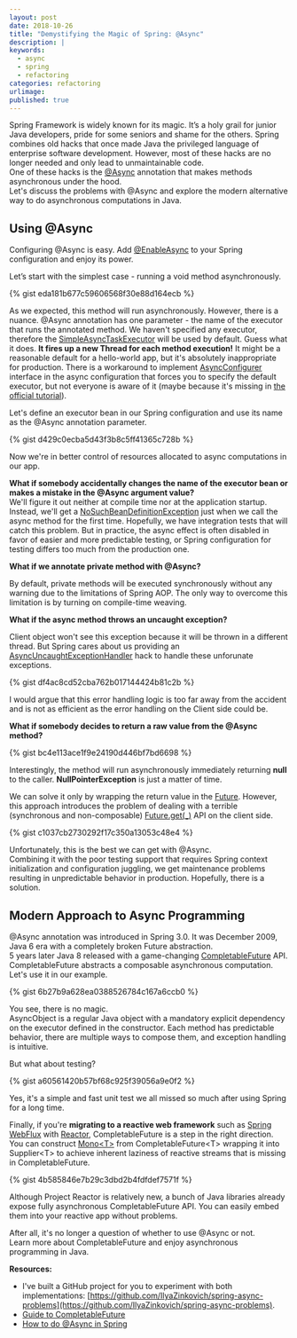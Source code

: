 ```yaml
---
layout: post
date: 2018-10-26
title: "Demystifying the Magic of Spring: @Async"
description: |
keywords:
  - async
  - spring
  - refactoring
categories: refactoring
urlimage: 
published: true
---
```


Spring Framework is widely known for its magic. It’s a holy grail for junior Java developers, pride for some seniors and shame for the others. Spring combines old hacks that once made Java the privileged language of enterprise software development. However, most of these hacks are no longer needed and only lead to unmaintainable code.  
One of these hacks is the [@Async](https://docs.spring.io/spring/docs/current/javadoc-api/org/springframework/scheduling/annotation/Async.html) annotation that makes methods asynchronous under the hood.  
Let's discuss the problems with @Async and explore the modern alternative way to do asynchronous computations in Java.

<!--more-->

## Using @Async

Configuring @Async is easy. Add [@EnableAsync](https://docs.spring.io/spring-framework/docs/current/javadoc-api/org/springframework/scheduling/annotation/EnableAsync.html) to your Spring configuration and enjoy its power.  

Let’s start with the simplest case - running a void method asynchronously.  

{% gist eda181b677c59606568f30e88d164ecb %}

As we expected, this method will run asynchronously. However, there is a nuance. @Async annotation has one parameter - the name of the executor that runs the annotated method. We haven't specified any executor, therefore the [SimpleAsyncTaskExecutor](https://docs.spring.io/spring-framework/docs/current/javadoc-api/org/springframework/core/task/SimpleAsyncTaskExecutor.html) will be used by default. Guess what it does. **It fires up a new Thread for each method execution!** It might be a reasonable default for a hello-world app, but it's absolutely inappropriate for production. There is a workaround to implement [AsyncConfigurer](https://docs.spring.io/spring-framework/docs/current/javadoc-api/org/springframework/scheduling/annotation/AsyncConfigurer.html) interface in the async configuration that forces you to specify the default executor, but not everyone is aware of it (maybe because it's missing in [the official tutorial](https://spring.io/guides/gs/async-method/)).

Let's define an executor bean in our Spring configuration and use its name as the @Async annotation parameter.

{% gist d429c0ecba5d43f3b8c5ff41365c728b %}

Now we're in better control of resources allocated to async computations in our app.  

**What if somebody accidentally changes the name of the executor bean or makes a mistake in the @Async argument value?**  
We'll figure it out neither at compile time nor at the application startup. Instead, we'll get a [NoSuchBeanDefinitionException](https://docs.spring.io/spring/docs/current/javadoc-api/org/springframework/beans/factory/NoSuchBeanDefinitionException.html) just when we call the async method for the first time. Hopefully, we have integration tests that will catch this problem. But in practice, the async effect is often disabled in favor of easier and more predictable testing, or Spring configuration for testing differs too much from the production one.

**What if we annotate private method with @Async?**  

By default, private methods will be executed synchronously without any warning due to the limitations of Spring AOP.
The only way to overcome this limitation is by turning on compile-time weaving.  

**What if the async method throws an uncaught exception?**  

Client object won't see this exception because it will be thrown in a different thread. But Spring cares about us providing an [AsyncUncaughtExceptionHandler](https://docs.spring.io/spring/docs/current/javadoc-api/org/springframework/aop/interceptor/AsyncUncaughtExceptionHandler.html) hack to handle these unforunate exceptions.  

{% gist df4ac8cd52cba762b017144424b81c2b %}

I would argue that this error handling logic is too far away from the accident and is not as efficient as the error handling on the Client side could be.  

**What if somebody decides to return a raw value from the @Async method?**  

{% gist bc4e113ace1f9e24190d446bf7bd6698 %}

Interestingly, the method will run asynchronously immediately returning **null** to the caller. **NullPointerException** is just a matter of time.

We can solve it only by wrapping the return value in the [Future](https://docs.oracle.com/javase/7/docs/api/java/util/concurrent/Future.html). However, this approach introduces the problem of dealing with a terrible (synchronous and non-composable) [Future.get(_)](https://docs.oracle.com/javase/7/docs/api/java/util/concurrent/Future.html#get()) API on the client side.

{% gist c1037cb2730292f17c350a13053c48e4 %}

Unfortunately, this is the best we can get with @Async.  
Combining it with the poor testing support that requires Spring context initialization and configuration juggling, we get maintenance problems resulting in unpredictable behavior in production.
Hopefully, there is a solution.  

## Modern Approach to Async Programming

@Async annotation was introduced in Spring 3.0. It was December 2009, Java 6 era with a completely broken Future abstraction.  
5 years later Java 8 released with a game-changing [CompletableFuture](https://docs.oracle.com/javase/8/docs/api/java/util/concurrent/CompletableFuture.html) API.  
CompletableFuture abstracts a composable asynchronous computation. Let's use it in our example.

{% gist 6b27b9a628ea0388526784c167a6ccb0 %}

You see, there is no magic.  
AsyncObject is a regular Java object with a mandatory explicit dependency on the executor defined in the constructor. Each method has predictable behavior, there are multiple ways to compose them, and exception handling is intuitive.  

But what about testing?  

{% gist a60561420b57bf68c925f39056a9e0f2 %}

Yes, it's a simple and fast unit test we all missed so much after using Spring for a long time.  

Finally, if you're **migrating to a reactive web framework** such as [Spring WebFlux](https://docs.spring.io/spring/docs/current/spring-framework-reference/web-reactive.html) with [Reactor](https://projectreactor.io/), CompletableFuture is a step in the right direction. You can construct [Mono&lt;T&gt;](https://projectreactor.io/docs/core/release/api/reactor/core/publisher/Mono.html) from CompletableFuture&lt;T&gt; wrapping it into Supplier&lt;T&gt; to achieve inherent laziness of reactive streams that is missing in CompletableFuture.  

{% gist 4b585846e7b29c3dbd2b4fdfdef7571f %}

Although Project Reactor is relatively new, a bunch of Java libraries already expose fully asynchronous CompletableFuture API. You can easily embed them into your reactive app without problems.

After all, it's no longer a question of whether to use @Async or not.  
Learn more about CompletableFuture and enjoy asynchronous programming in Java.

**Resources:**
- I've built a GitHub project for you to experiment with both implementations: [https://github.com/IlyaZinkovich/spring-async-problems](https://github.com/IlyaZinkovich/spring-async-problems).
- [Guide to CompletableFuture](https://www.baeldung.com/java-completablefuture)
- [How to do @Async in Spring](https://www.baeldung.com/spring-async)
